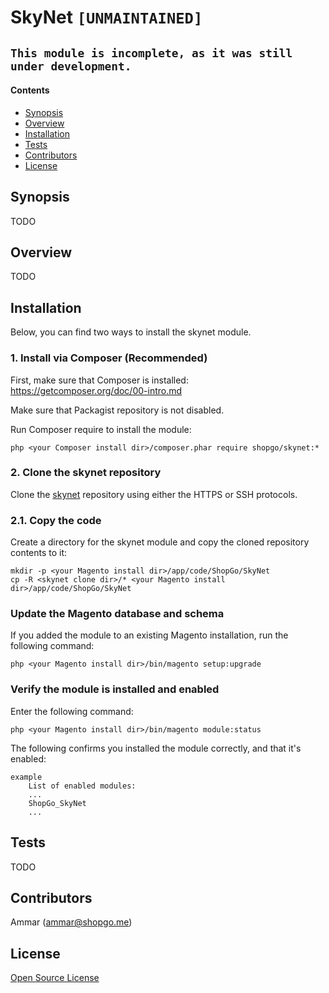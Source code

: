 SkyNet `[UNMAINTAINED]`
=======================

## `This module is incomplete, as it was still under development.`

#### Contents
*   [Synopsis](#syn)
*   [Overview](#over)
*   [Installation](#install)
*   [Tests](#tests)
*   [Contributors](#contrib)
*   [License](#lic)


## <a name="syn"></a>Synopsis

TODO

## <a name="over"></a>Overview

TODO

## <a name="install"></a>Installation

Below, you can find two ways to install the skynet module.

### 1. Install via Composer (Recommended)
First, make sure that Composer is installed: https://getcomposer.org/doc/00-intro.md

Make sure that Packagist repository is not disabled.

Run Composer require to install the module:

    php <your Composer install dir>/composer.phar require shopgo/skynet:*

### 2. Clone the skynet repository
Clone the <a href="https://github.com/shopgo-magento2/skynet" target="_blank">skynet</a> repository using either the HTTPS or SSH protocols.

### 2.1. Copy the code
Create a directory for the skynet module and copy the cloned repository contents to it:

    mkdir -p <your Magento install dir>/app/code/ShopGo/SkyNet
    cp -R <skynet clone dir>/* <your Magento install dir>/app/code/ShopGo/SkyNet

### Update the Magento database and schema
If you added the module to an existing Magento installation, run the following command:

    php <your Magento install dir>/bin/magento setup:upgrade

### Verify the module is installed and enabled
Enter the following command:

    php <your Magento install dir>/bin/magento module:status

The following confirms you installed the module correctly, and that it's enabled:

    example
        List of enabled modules:
        ...
        ShopGo_SkyNet
        ...

## <a name="tests"></a>Tests

TODO

## <a name="contrib"></a>Contributors

Ammar (<ammar@shopgo.me>)

## <a name="lic"></a>License

[Open Source License](LICENSE.txt)
